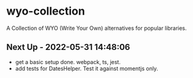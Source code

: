 # wyo-collection

A Collection of WYO (Write Your Own) alternatives for popular libraries.

## Next Up - 2022-05-31 14:48:06

- get a basic setup done. webpack, ts, jest.
- add tests for DatesHelper. Test it against momentjs only.
